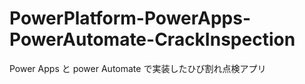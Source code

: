 # PowerPlatform-PowerApps-PowerAutomate-CrackInspection
 Power Apps と power Automate で実装したひび割れ点検アプリ
